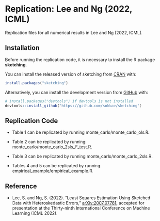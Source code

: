 
<!-- README.md is generated from README.Rmd. Please edit that file -->

# Replication: Lee and Ng (2022, ICML)

Replication files for all numerical results in Lee and Ng (2022, ICML).

## Installation

Before running the replication code, it is necessary to install the R
package **sketching**.

You can install the released version of sketching from
[CRAN](https://CRAN.R-project.org) with:

``` r
install.packages("sketching")
```

Alternatively, you can install the development version from
[GitHub](https://github.com/) with:

``` r
# install.packages("devtools") if devtools is not installed
devtools::install_github("https://github.com/sokbae/sketching")
```

## Replication Code

-   Table 1 can be replicated by running monte_carlo/monte_carlo_ols.R.

-   Table 2 can be replicated by running
    monte_carlo/monte_carlo_2sls_F\_test.R.

-   Table 3 can be replicated by running monte_carlo/monte_carlo_2sls.R.

-   Tables 4 and 5 can be replicated by running
    empirical_example/empirical_example.R.

## Reference

-   Lee, S. and Ng, S. (2022). “Least Squares Estimation Using Sketched
    Data with Heteroskedastic Errors,”
    [arXiv:2007.07781](https://arxiv.org/abs/2007.07781), accepted for
    presentation at the Thirty-ninth International Conference on Machine
    Learning (ICML 2022).

